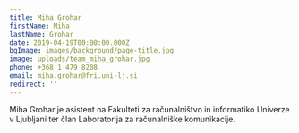 ```yaml
---
title: Miha Grohar
firstName: Miha
lastName: Grohar
date: 2019-04-19T00:00:00.000Z
bgImage: images/background/page-title.jpg
image: uploads/team_miha_grohar.jpg
phone: +368 1 479 8208
email: miha.grohar@fri.uni-lj.si
redirect: ''
---
```

Miha Grohar je asistent na Fakulteti za računalništvo in informatiko Univerze v Ljubljani ter član Laboratorija za računalniške komunikacije.

